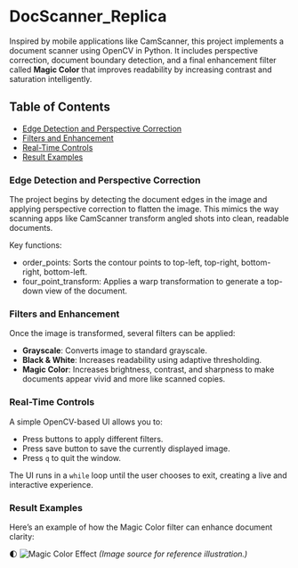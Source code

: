# DocScanner_Replica
Inspired by mobile applications like CamScanner, this project implements a document scanner using OpenCV in Python. It includes perspective correction, document boundary detection, and a final enhancement filter called **Magic Color** that improves readability by increasing contrast and saturation intelligently.

## Table of Contents

* [Edge Detection and Perspective Correction](https://github.com/KimiyaVahidMotlagh/DocScanner_Replica?tab=readme-ov-file#edge-detection-and-perspective-correction)
* [Filters and Enhancement](https://github.com/KimiyaVahidMotlagh/DocScanner_Replica?tab=readme-ov-file#filters-and-enhancement)
* [Real-Time Controls](https://github.com/KimiyaVahidMotlagh/DocScanner_Replica?tab=readme-ov-file#real-time-controls
)
* [Result Examples](https://github.com/KimiyaVahidMotlagh/DocScanner_Replica?tab=readme-ov-file#result-examples)


### Edge Detection and Perspective Correction
The project begins by detecting the document edges in the image and applying perspective correction to flatten the image. This mimics the way scanning apps like CamScanner transform angled shots into clean, readable documents.

Key functions:
* order_points: Sorts the contour points to top-left, top-right, bottom-right, bottom-left.
* four_point_transform: Applies a warp transformation to generate a top-down view of the document.

### Filters and Enhancement

Once the image is transformed, several filters can be applied:

* **Grayscale**: Converts image to standard grayscale.
* **Black & White**: Increases readability using adaptive thresholding.
* **Magic Color**: Increases brightness, contrast, and sharpness to make documents appear vivid and more like scanned copies.

### Real-Time Controls

A simple OpenCV-based UI allows you to:

* Press buttons to apply different filters.
* Press save button to save the currently displayed image.
* Press `q` to quit the window.

The UI runs in a `while` loop until the user chooses to exit, creating a live and interactive experience.


### Result Examples

Here’s an example of how the Magic Color filter can enhance document clarity:

🌓 ![Magic Color Effect](https://cleanlab.ai/blog/label-errors-image-datasets/)
*(Image source for reference illustration.)*


